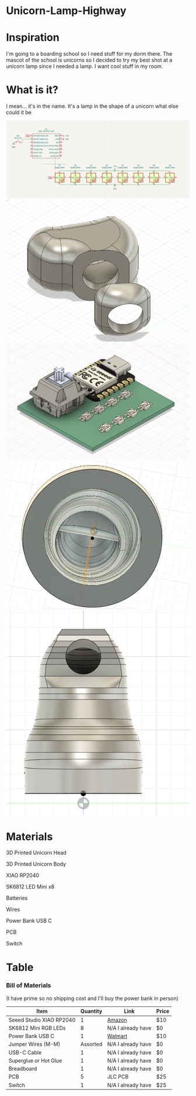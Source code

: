 # Unicorn-Lamp-Highway

# Inspiration
I'm going to a boarding school so I need stuff for my dorm there. The mascot of the school is unicorns so I decided to try my best shot at a unicorn lamp since I needed a lamp. I want cool stuff in my room.

# What is it?
I mean... it's in the name. It's a lamp in the shape of a unicorn what else could it be

![image](https://github.com/Hobonker/Unicorn-Lamp-Highway/blob/main/Images/Schematic%20Lamp.png)
![image](https://github.com/Hobonker/Unicorn-Lamp-Highway/blob/main/Images/UniHeadv2.png)
![image](https://github.com/Hobonker/Unicorn-Lamp-Highway/blob/main/Images/Unilamp%20PCB.png)
![image](https://github.com/Hobonker/Unicorn-Lamp-Highway/blob/main/Images/Hollow%20Torso1.png)
![image](https://github.com/Hobonker/Unicorn-Lamp-Highway/blob/main/Images/Hollow%20Torso2.png)



# Materials
3D Printed Unicorn Head

3D Printed Unicorn Body

XIAO RP2040

SK6812 LED Mini x8

Batteries

Wires

Power Bank USB C

PCB

Switch

# Table
### Bill of Materials
(I have prime so no shipping cost and I'll buy the power bank in person)

| Item                     | Quantity | Link                                                   | Price |
|--------------------------|----------|--------------------------------------------------------|-------|
| Seeed Studio XIAO RP2040 | 1        | [Amazon](https://www.amazon.com/dp/B09NNVNW7M)         | $10   |
| SK6812 Mini RGB LEDs     | 8        | N/A I already have                                     | $0    |
| Power Bank USB C         | 1        | [Walmart](https://www.walmart.com/ip/334405038)        | $10   |
| Jumper Wires (M-M)       | Assorted | N/A I already have                                     | $0    |
| USB-C Cable              | 1        | N/A I already have                                     | $0    |
| Superglue or Hot Glue    | 1        | N/A I already have                                     | $0    |
| Breadboard               | 1        | N/A I already have                                     | $0    |
| PCB                      | 5        | JLC PCB                                                | $25   |
| Switch                   | 1        | N/A I already have                                     | $25   |

